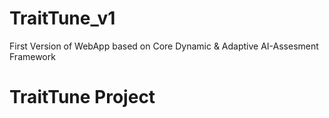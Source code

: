 # TraitTune_v1
First Version of WebApp based on Core Dynamic &amp; Adaptive AI-Assesment Framework

# TraitTune Project
